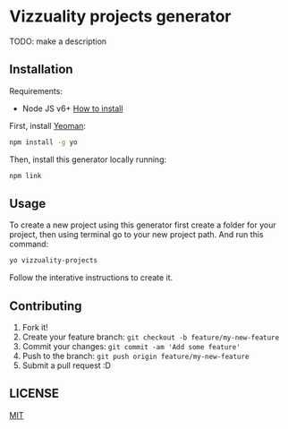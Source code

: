 # Vizzuality projects generator

TODO: make a description


## Installation

Requirements:

* Node JS v6+ [How to install](https://nodejs.org/download/)

First, install [Yeoman](http://yeoman.io):

```bash
npm install -g yo
```

Then, install this generator locally running:

```bash
npm link
```


## Usage

To create a new project using this generator first create a folder for your project, then using terminal go to your new project path. And run this command:

```bash
yo vizzuality-projects
```

Follow the interative instructions to create it.


## Contributing

1. Fork it!
2. Create your feature branch: `git checkout -b feature/my-new-feature`
3. Commit your changes: `git commit -am 'Add some feature'`
4. Push to the branch: `git push origin feature/my-new-feature`
5. Submit a pull request :D


## LICENSE

[MIT](LICENSE)
